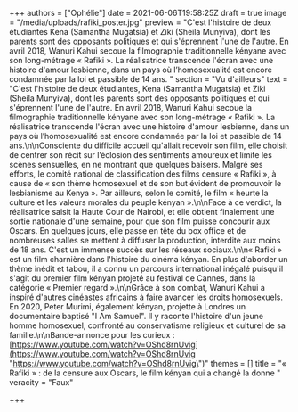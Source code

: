 +++
authors = ["Ophélie"]
date = 2021-06-06T19:58:25Z
draft = true
image = "/media/uploads/rafiki_poster.jpg"
preview = "C'est l'histoire de deux étudiantes Kena (Samantha Mugatsia) et Ziki (Sheila Munyiva), dont les parents sont des opposants politiques et qui s'éprennent l'une de l'autre. En avril 2018, Wanuri Kahui secoue la filmographie traditionnelle kényane avec son long-métrage « Rafiki ». La réalisatrice transcende l'écran avec une histoire d'amour lesbienne, dans un pays où l’homosexualité est encore condamnée par la loi et passible de 14 ans. "
section = "Vu d'ailleurs"
text = "C'est l'histoire de deux étudiantes, Kena (Samantha Mugatsia) et Ziki (Sheila Munyiva), dont les parents sont des opposants politiques et qui s'éprennent l'une de l'autre. En avril 2018, Wanuri Kahui secoue la filmographie traditionnelle kényane avec son long-métrage « Rafiki ». La réalisatrice transcende l'écran avec une histoire d'amour lesbienne, dans un pays où l’homosexualité est encore condamnée par la loi et passible de 14 ans.\n\nConsciente du difficile accueil qu'allait recevoir son film, elle choisit de centrer son récit sur l’éclosion des sentiments amoureux et limite les scènes sensuelles, en ne montrant que quelques baisers. Malgré ses efforts, le comité national de classification des films censure « Rafiki », à cause de « son thème homosexuel et de son but évident de promouvoir le lesbianisme au Kenya ». Par ailleurs, selon le comité, le film « heurte la culture et les valeurs morales du peuple kényan ».\n\nFace à ce verdict, la réalisatrice saisit la Haute Cour de Nairobi, et elle obtient finalement une sortie nationale d'une semaine, pour que son film puisse concourir aux Oscars. En quelques jours, elle passe en tête du box office et de nombreuses salles se mettent à diffuser la production, interdite aux moins de 18 ans. C'est un immense succès sur les réseaux sociaux.\n\n« Rafiki » est un film charnière dans l'histoire du cinéma kényan. En plus d'aborder un thème inédit et tabou, il a connu un parcours international inégalé puisqu'il s'agit du premier film kényan projeté au festival de Cannes, dans la catégorie « Premier regard ».\n\nGrâce à son combat, Wanuri Kahui a inspiré d'autres cinéastes africains à faire avancer les droits homosexuels. En 2020, Peter Murimi, également kényan, projette à Londres un documentaire baptisé \"I Am Samuel\". Il y raconte l'histoire d'un jeune homme homosexuel, confronté au conservatisme religieux et culturel de sa famille.\n\nBande-annonce pour les curieux : [https://www.youtube.com/watch?v=OShd8rnUvig](https://www.youtube.com/watch?v=OShd8rnUvig \"https://www.youtube.com/watch?v=OShd8rnUvig\")"
themes = []
title = "« Rafiki » : de la censure aux Oscars, le film kényan qui a changé la donne "
veracity = "Faux"

+++
